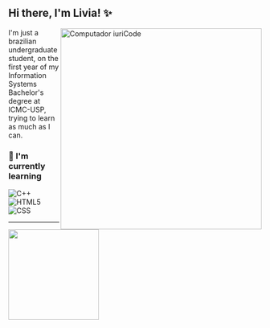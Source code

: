 ## Hi there, I'm Livia! ✨

<img src="https://raw.githubusercontent.com/MicaelliMedeiros/micaellimedeiros/master/image/computer-illustration.png" min-width="400px" max-width="400px" width="400px" align="right" alt="Computador iuriCode">

<p align="left"> 
  I'm just a brazilian undergraduate student, on the first year of my Information Systems Bachelor's degree at ICMC-USP, trying to learn as much as I can.
</p>


### 🌱 I'm currently learning
![C++](https://img.shields.io/badge/-C++-333333?style=flat&logo=C%2B%2B&logoColor=00599C)
![HTML5](https://img.shields.io/badge/-HTML5-333333?style=flat&logo=HTML5)
![CSS](https://img.shields.io/badge/-CSS-333333?style=flat&logo=CSS3&logoColor=1572B6)
<!--
<br>

<p align="left">
  How to reach me ⤵️
</p>

💬 [linkedin][linkedin]

[linkedin]: https://www.linkedin.com/in/SEULINKEDIN/
-->

---------

<a href="https://github.com/liviafausto">
  <img height="180em" src="https://github-readme-stats.vercel.app/api?username=liviafausto&theme=dracula&show_icons=true" />
</a>

<!-- 
Some things I might wanna use later:
👋  🦄  💼 🔭

💌 [gmail][gmail] **|** 
🐦 [twitter][twitter] **|** 
📷 [instagram][instagram] **|** 

[gmail]: https://codedev.ga/
[twitter]: https://twitter.com/SEUTWITTER
[instagram]: https://www.instagram.com/SEUINSTAGRAM/

<a href="https://github.com/liviafausto">
  <img align="center" src="https://github-readme-stats.vercel.app/api/top-langs/?username=liviafausto&theme=dracula&hide_langs_below=1" />
</a>
-->
